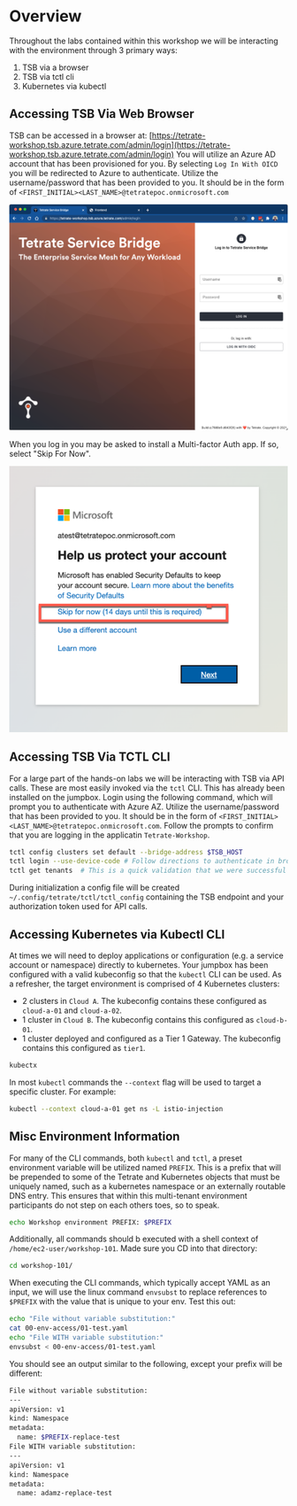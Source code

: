 # Overview
Throughout the labs contained within this workshop we will be interacting with the environment through 3 primary ways:
1. TSB via a browser
2. TSB via tctl cli
3. Kubernetes via kubectl

## Accessing TSB Via Web Browser
TSB can be accessed in a browser at: [https://tetrate-workshop.tsb.azure.tetrate.com/admin/login](https://tetrate-workshop.tsb.azure.tetrate.com/admin/login)  You will utilize an Azure AD account that has been provisioned for you.  By selecting `Log In With OICD` you will be redirected to Azure to authenticate.  Utilize the username/password that has been provided to you.  It should be in the form of `<FIRST_INITIAL><LAST_NAME>@tetratepoc.onmicrosoft.com`

![Base Diagram](../docs/00-tsb-ui.png)

When you log in you may be asked to install a Multi-factor Auth app.  If so, select "Skip For Now".

![Base Diagram](../docs/00-azure-skip.png)

## Accessing TSB Via TCTL CLI
For a large part of the hands-on labs we will be interacting with TSB via API calls.  These are most easily invoked via the `tctl` CLI.  This has already been installed on the jumpbox.  Login using the following command, which will prompt you to authenticate with Azure AZ.  Utilize the username/password that has been provided to you.  It should be in the form of `<FIRST_INITIAL><LAST_NAME>@tetratepoc.onmicrosoft.com`.  Follow the prompts to confirm that you are logging in the applicatin `Tetrate-Workshop`.

```bash
tctl config clusters set default --bridge-address $TSB_HOST
tctl login --use-device-code # Follow directions to authenticate in browser
tctl get tenants  # This is a quick validation that we were successful
```

During initialization a config file will be created `~/.config/tetrate/tctl/tctl_config` containing the TSB endpoint and your authorization token used for API calls.  

## Accessing Kubernetes via Kubectl CLI
At times we will need to deploy applications or configuration (e.g. a service account or namespace) directly to kubernetes.  Your jumpbox has been configured with a valid kubeconfig so that the `kubectl` CLI can be used.  As a refresher, the target environment is comprised of 4 Kubernetes clusters:
- 2 clusters in `Cloud A`.  The kubeconfig contains these configured as `cloud-a-01` and `cloud-a-02`.
- 1 cluster in `Cloud B`.  The kubeconfig contains this configured as `cloud-b-01`.
- 1 cluster deployed and configured as a Tier 1 Gateway. The kubeconfig contains this configured as `tier1`.

```bash
kubectx
```

In most `kubectl` commands the `--context` flag will be used to target a specific cluster.  For example:

```bash
kubectl --context cloud-a-01 get ns -L istio-injection  
```

## Misc Environment Information
For many of the CLI commands, both `kubectl` and `tctl`, a preset environment variable will be utilized named `PREFIX`.  This is a prefix that will be prepended to some of the Tetrate and Kubernetes objects that must be uniquely named, such as a kubernetes namespace or an externally routable DNS entry.  This ensures that within this multi-tenant environment participants do not step on each others toes, so to speak. 

```bash
echo Workshop environment PREFIX: $PREFIX
```

Additionally, all commands should b executed with a shell context of `/home/ec2-user/workshop-101`.  Made sure you CD into that directory:

```bash
cd workshop-101/
```


When executing the CLI commands, which typically accept YAML as an input, we will use the linux command `envsubst` to replace references to `$PREFIX` with the value that is unique to your env.  Test this out:

```bash
echo "File without variable substitution:"
cat 00-env-access/01-test.yaml
echo "File WITH variable substitution:"
envsubst < 00-env-access/01-test.yaml
```

You should see an output similar to the following, except your prefix will be different:
```bash
File without variable substitution:
---
apiVersion: v1
kind: Namespace
metadata:
  name: $PREFIX-replace-test
File WITH variable substitution:
---
apiVersion: v1
kind: Namespace
metadata:
  name: adamz-replace-test
```